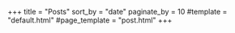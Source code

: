 +++
title = "Posts"
sort_by = "date"
paginate_by = 10
#template = "default.html"
#page_template = "post.html"
+++